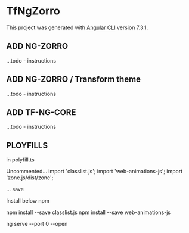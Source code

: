# TfNgZorro

This project was generated with [Angular CLI](https://github.com/angular/angular-cli) version 7.3.1.

## ADD NG-ZORRO

...todo - instructions

## ADD NG-ZORRO / Transform theme

...todo - instructions

## ADD TF-NG-CORE

...todo - instructions


## PLOYFILLS 

in polyfill.ts

Uncommented...
import 'classlist.js'; 
import 'web-animations-js';
import 'zone.js/dist/zone';

... save

Install below npm

npm install --save classlist.js
npm install --save web-animations-js









ng serve --port 0 --open